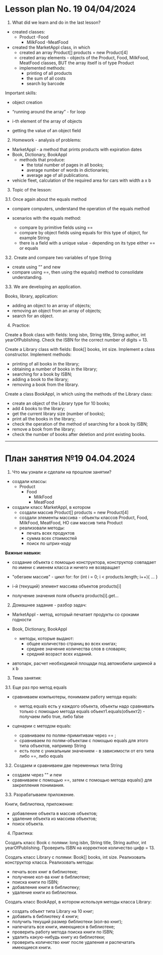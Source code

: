# Lesson plan No. 19 04/04/2024

1. What did we learn and do in the last lesson?
- created classes:
  - Product
    -Food
    - MilkFood
      -MeatFood
- created the MarketAppl class, in which
  - created an array Product[] products = new Product[4]
  - created array elements - objects of the Product, Food, MilkFood, MeatFood classes, BUT the array itself is of type Product
  - implemented methods:
    - printing of all products
    - the sum of all costs
    - search by barcode

Important skills:
- object creation

- “running around the array” - for loop

- i-th element of the array of objects

- getting the value of an object field

2. Homework - analysis of problems:
- MarketAppl - a method that prints products with expiration dates
- Book, Dictionary, BookAppl
  - methods that produce:
    - the total number of pages in all books;
    - average number of words in dictionaries;
    - average age of all publications.
- vehicle fleet, calculation of the required area for cars with width a x b

3. Topic of the lesson:

3.1. Once again about the equals method
- compare computers, understand the operation of the equals method

- scenarios with the equals method:
  - compare by primitive fields using ==
  - compare by object fields using equals for this type of object, for example String
  - there is a field with a unique value - depending on its type either == or equals

3.2. Create and compare two variables of type String
- create using "" and new
- compare using ==, then using the equals() method
  to consolidate understanding.

3.3. We are developing an application.

Books, library, application:
- adding an object to an array of objects;
- removing an object from an array of objects;
- search for an object.

4. Practice:

Create a Book class with fields:
long isbn, String title, String author, int yearOfPublishing.
Check the ISBN for the correct number of digits = 13.

Create a Library class with fields:
Book[] books, int size.
Implement a class constructor.
Implement methods:
- printing of all books in the library;
- obtaining a number of books in the library;
- searching for a book by ISBN;
- adding a book to the library;
- removing a book from the library.

Create a class BookAppl, in which using the methods of the Library class:
- create an object of the Library type for 10 books;
- add 4 books to the library;
- get the current library size (number of books);
- print all the books in the library;
- check the operation of the method of searching for a book by ISBN;
- remove a book from the library;
- check the number of books after deletion and print existing books.


---------------------------------

# План занятия №19 04.04.2024

1. Что мы узнали и сделали на прошлом занятии?
- создали классы: 
  - Product
    - Food
      - MilkFood
      - MeatFood
- создали класс MarketAppl, в котором
  - создали массив Product[] products = new Product[4]
  - cоздали элементы массива - объекты классов Product, Food, MilkFood, MeatFood, НО сам массив типа Product 
  - реализовали методы:
    - печать всех продуктов
    - сумма всех стоимостей
    - поиск по штрих-коду

**Важные навыки:**
- создание объекта с помощью конструктора, конструктор совпадает по имени с именем класса и ничего не возвращает

- "обегаем массив" - цикл for:
for (int i = 0; i < products.length; i++){
  ...
}

- i-й (текущий) элемент массива объектов
products[i]

- получение значения поля объекта
products[i].get...

2. Домашнее задание - разбор задач:
- MarketAppl - метод, который печатает продукты со сроками годности

- Book, Dictionary, BookAppl
  - методы, которые выдают:
    - общее количество страниц во всех книгах;
    - среднее значение количества слов в словарях;
    - средний возраст всех изданий.
    
- автопарк, расчет необходимой площади под автомобили шириной a x b  

3. Тема занятия:

3.1. Еще раз про метод equals
- сравниваем компьютеры, понимаем работу метода equals:
  - метод equals есть у каждого объекта, объекты надо сравнивать только с помощью метода equals
  объект1.equals(объект2) - получаем либо true, либо false

- сценарии c методом equals:
  - сравниваем по полям-примитивам через == ;
  - сравниваем по полям-объектам с помощью equals для этого типа объектов, например String
  - есть поле с уникальным значением - в зависимости от его типа либо ==, либо equals

3.2. Создаем и сравниваем две переменных типа String
- создаем через "" и new
- сравниваем c помощью ==, затем с помощью метода equals() 
для закрепления понимания.

3.3. Разрабатываем приложение.

Книги, библиотека, приложение:
- добавление объекта в массив объектов;
- удаление объекта из массива объектов;
- поиск объекта.

4. Практика:

Создать класс Book с полями:
long isbn, String title, String author, int yearOfPublishing.
Проверить ISBN на корректное количество цифр = 13.

Создать класс Library с полями:
Book[] books, int size.
Реализовать конструктор класса.
Реализовать методы:
- печать всех книг в библиотеке;
- получение кол-ва книг в библиотеке;
- поиска книги по ISBN;
- добавление книги в библиотеку;
- удаление книги из библиотеки.

Создать класс BookAppl, в котором используя методы класса Library:
- создать объект типа Library на 10 книг;
- добавить в библиотеку 4 книги;
- получить текущий размер библиотеки (кол-во книг);
- напечатать все книги, имеющиеся в библиотеке;
- проверить работу метода поиска книги по ISBN;
- удалить какую-нибудь книгу из библиотеки;
- проверить количество книг после удаления и распечатать имеющиеся книги.


